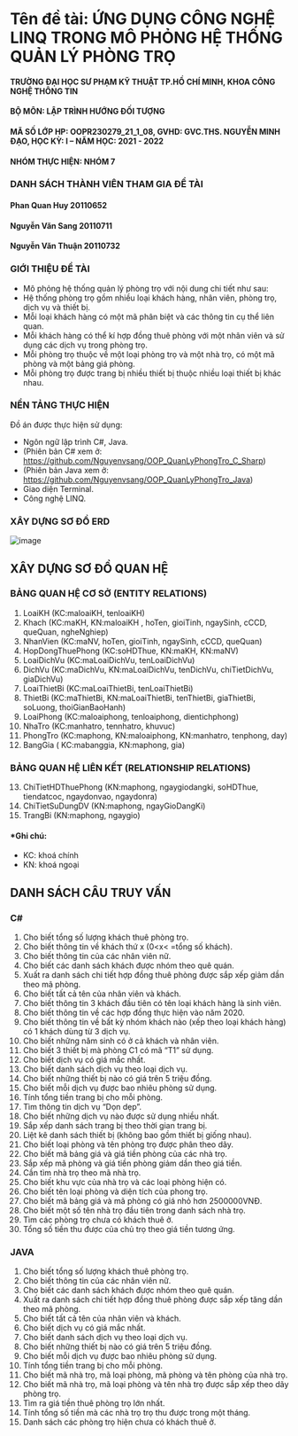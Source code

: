 # Tên đề tài: ỨNG DỤNG CÔNG NGHỆ LINQ TRONG MÔ PHỎNG HỆ THỐNG QUẢN LÝ PHÒNG TRỌ
#### TRƯỜNG ĐẠI HỌC SƯ PHẠM KỸ THUẬT TP.HỒ CHÍ MINH, KHOA CÔNG NGHỆ THÔNG TIN
#### BỘ MÔN: LẬP TRÌNH HƯỚNG ĐỐI TƯỢNG
#### MÃ SỐ LỚP HP: OOPR230279_21_1_08, GVHD: GVC.THS. NGUYỄN MINH ĐẠO, HỌC KỲ: I – NĂM HỌC: 2021 - 2022
#### NHÓM THỰC HIỆN: NHÓM 7
### DANH SÁCH THÀNH VIÊN THAM GIA ĐỀ TÀI
#### Phan Quan Huy	20110652
#### Nguyễn Văn Sang  20110711
#### Nguyễn Văn Thuận	20110732
### GIỚI THIỆU ĐỀ TÀI
- Mô phỏng hệ thống quản lý phòng trọ với nội dung chi tiết như sau:
- Hệ thống phòng trọ gồm nhiều loại khách hàng, nhân viên, phòng trọ, dịch vụ và thiết bị.
- Mỗi loại khách hàng có một mã phân biệt và các thông tin cụ thể liên quan.
- Mỗi khách hàng có thể kí hợp đồng thuê phòng với một nhân viên và sử dụng các dịch vụ trong phòng trọ.
- Mỗi phòng trọ thuộc về một loại phòng trọ và một nhà trọ, có một mã phòng và một bảng giá phòng.
- Mỗi phòng trọ được trang bị nhiều thiết bị thuộc nhiều loại thiết bị khác nhau.
### NỀN TẢNG THỰC HIỆN
Đồ án được thực hiện sử dụng:
-	Ngôn ngữ lập trình C#, Java.
- (Phiên bản C# xem ở: https://github.com/Nguyenvsang/OOP_QuanLyPhongTro_C_Sharp)
- (Phiên bản Java xem ở: https://github.com/Nguyenvsang/OOP_QuanLyPhongTro_Java)
-	Giao diện Terminal.
-	Công nghệ LINQ.
### XÂY DỰNG SƠ ĐỒ ERD
![image](https://github.com/Nguyenvsang/OOP_QuanLyPhongTro_C_Sharp/assets/80632518/bedf83a8-bf0d-4c79-8d20-4ae8acb203fb)
## XÂY DỰNG SƠ ĐỒ QUAN HỆ
### BẢNG QUAN HỆ CƠ SỞ (ENTITY RELATIONS)
1.	LoaiKH (KC:maloaiKH, tenloaiKH)
2.	Khach (KC:maKH, KN:maloaiKH , hoTen, gioiTinh, ngaySinh, cCCD, 
queQuan, ngheNghiep)
3.	NhanVien (KC:maNV, hoTen, gioiTinh, ngaySinh, cCCD, queQuan)
4.	HopDongThuePhong (KC:soHDThue, KN:maKH, KN:maNV)
5.	LoaiDichVu (KC:maLoaiDichVu, tenLoaiDichVu)
6.	DichVu (KC:maDichVu, KN:maLoaiDichVu, tenDichVu, chiTietDichVu, giaDichVu)
7.	LoaiThietBi (KC:maLoaiThietBi, tenLoaiThietBi)
8.	ThietBi (KC:maThietBi, KN:maLoaiThietBi, tenThietBi, giaThietBi, soLuong, thoiGianBaoHanh)
9.	LoaiPhong (KC:maloaiphong, tenloaiphong, dientichphong)
10.	NhaTro (KC:manhatro, tennhatro, khuvuc)
11.	PhongTro (KC:maphong, KN:maloaiphong, KN:manhatro, tenphong, day)
12.	BangGia ( KC:mabanggia, KN:maphong, gia)
### BẢNG QUAN HỆ LIÊN KẾT (RELATIONSHIP RELATIONS)
13.	ChiTietHDThuePhong (KN:maphong, ngaygiodangki, soHDThue, tiendatcoc, ngaydonvao, ngaydonra)
14.	ChiTietSuDungDV (KN:maphong, ngayGioDangKi)
15.	TrangBi (KN:maphong, ngaygio)
#### *Ghi chú: 
- KC: khoá chính
- KN: khoá ngoại
## DANH SÁCH CÂU TRUY VẤN
### C#
1.	Cho biết tổng số lượng khách thuê phòng trọ.
2.	Cho biết thông tin về khách thứ x (0<x< =tổng số khách).
3.	Cho biết thông tin của các nhân viên nữ.
4.	Cho biết các danh sách khách được nhóm theo quê quán.
5.	Xuất ra danh sách chi tiết hợp đồng thuê phòng được sắp xếp giảm dần theo mã phòng.
6.	Cho biết tất cả tên của nhân viên và khách.
7.	Cho biết thông tin 3 khách đầu tiên có tên loại khách hàng là sinh viên.
8.	Cho biết thông tin về các hợp đồng thực hiện vào năm 2020.
9.	Cho biết thông tin về bất kỳ nhóm khách nào (xếp theo loại khách hàng) có 1 khách dùng từ 3 dịch vụ.
10.	Cho biết những năm sinh có ở cả khách và nhân viên.
11.	Cho biết 3 thiết bị mà phòng C1 có mã “T1” sử dụng.
12.	Cho biết dịch vụ có giá mắc nhất.
13.	Cho biết danh sách dịch vụ theo loại dịch vụ.
14.	Cho biết những thiết bị nào có giá trên 5 triệu đồng.
15.	Cho biết mỗi dịch vụ được bao nhiêu phòng sử dụng.
16.	Tính tổng tiền trang bị cho mỗi phòng.
17.	Tìm thông tin dịch vụ “Dọn dẹp”.
18.	Cho biết những dịch vụ nào được sử dụng nhiều nhất.
19.	Sắp xếp danh sách trang bị theo thời gian trang bị.
20.	 Liệt kê danh sách thiết bị (không bao gồm thiết bị giống nhau).
21.	Cho biết loại phòng và tên phòng trọ được phân theo dãy.
22.	Cho biết mã bảng giá và giá tiền phòng của các nhà trọ.
23.	Sắp xếp mã phòng và giá tiền phòng giảm dần theo giá tiền.
24.	 Cần tìm nhà trọ theo mã nhà trọ.
25.	 Cho biết khu vực của nhà trọ và các loại phòng hiện có.
26.	Cho biết tên loại phòng và diện tích của phong trọ.
27.	Cho biết mã bảng giá và mã phòng có giá nhỏ hơn 2500000VNĐ.
28.	 Cho biết một số tên nhà trọ đầu tiên trong danh sách nhà trọ.
29.	Tìm các phòng trọ chưa có khách thuê ở.
30.	Tổng số tiền thu được của chủ trọ theo giá tiền tương ứng.
### JAVA
1.	Cho biết tổng số lượng khách thuê phòng trọ.
2.	Cho biết thông tin của các nhân viên nữ.
3.	Cho biết các danh sách khách được nhóm theo quê quán.
4.	Xuất ra danh sách chi tiết hợp đồng thuê phòng được sắp xếp tăng dần theo mã phòng.
5.	Cho biết tất cả tên của nhân viên và khách.
6.	Cho biết dịch vụ có giá mắc nhất.
7.	Cho biết danh sách dịch vụ theo loại dịch vụ.
8.	Cho biết những thiết bị nào có giá trên 5 triệu đồng.
9.	Cho biết mỗi dịch vụ được bao nhiêu phòng sử dụng.
10.	Tính tổng tiền trang bị cho mỗi phòng.
11.	Cho biết mã nhà trọ, mã loại phòng, mã phòng và tên phòng của nhà trọ.
12.	Cho biết mã nhà trọ, mã loại phòng và tên nhà trọ được sắp xếp theo dãy phòng trọ.
13.	Tìm ra giá tiền thuê phòng trọ lớn nhất.
14.	Tính tổng số tiền mà các nhà trọ trọ thu được trong một tháng.
15.	 Danh sách các phòng trọ hiện chưa có  khách thuê ở.
